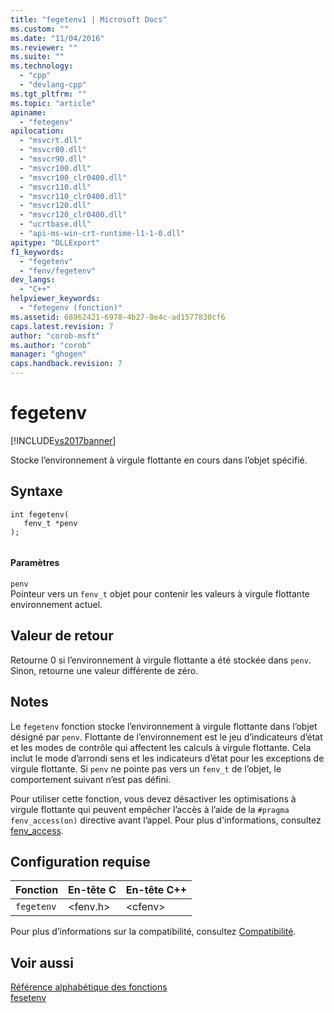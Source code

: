 ```yaml
---
title: "fegetenv1 | Microsoft Docs"
ms.custom: ""
ms.date: "11/04/2016"
ms.reviewer: ""
ms.suite: ""
ms.technology: 
  - "cpp"
  - "devlang-cpp"
ms.tgt_pltfrm: ""
ms.topic: "article"
apiname: 
  - "fetegenv"
apilocation: 
  - "msvcrt.dll"
  - "msvcr80.dll"
  - "msvcr90.dll"
  - "msvcr100.dll"
  - "msvcr100_clr0400.dll"
  - "msvcr110.dll"
  - "msvcr110_clr0400.dll"
  - "msvcr120.dll"
  - "msvcr120_clr0400.dll"
  - "ucrtbase.dll"
  - "api-ms-win-crt-runtime-l1-1-0.dll"
apitype: "DLLExport"
f1_keywords: 
  - "fegetenv"
  - "fenv/fegetenv"
dev_langs: 
  - "C++"
helpviewer_keywords: 
  - "fetegenv (fonction)"
ms.assetid: 68962421-6978-4b27-8e4c-ad1577830cf6
caps.latest.revision: 7
author: "corob-msft"
ms.author: "corob"
manager: "ghogen"
caps.handback.revision: 7
---
```

# fegetenv
[!INCLUDE[vs2017banner](../../assembler/inline/includes/vs2017banner.md)]

Stocke l’environnement à virgule flottante en cours dans l’objet spécifié.  
  
## Syntaxe  
  
```  
int fegetenv(  
   fenv_t *penv  
);  
  
```  
  
#### Paramètres  
 `penv`  
 Pointeur vers un `fenv_t` objet pour contenir les valeurs à virgule flottante environnement actuel.  
  
## Valeur de retour  
 Retourne 0 si l’environnement à virgule flottante a été stockée dans `penv`. Sinon, retourne une valeur différente de zéro.  
  
## Notes  
 Le `fegetenv` fonction stocke l’environnement à virgule flottante dans l’objet désigné par `penv`. Flottante de l’environnement est le jeu d’indicateurs d’état et les modes de contrôle qui affectent les calculs à virgule flottante. Cela inclut le mode d’arrondi sens et les indicateurs d’état pour les exceptions de virgule flottante. Si `penv` ne pointe pas vers un `fenv_t` de l’objet, le comportement suivant n’est pas défini.  
  
 Pour utiliser cette fonction, vous devez désactiver les optimisations à virgule flottante qui peuvent empêcher l’accès à l’aide de la `#pragma fenv_access(on)` directive avant l’appel. Pour plus d'informations, consultez [fenv\_access](../../preprocessor/fenv-access.md).  
  
## Configuration requise  
  
|Fonction|En\-tête C|En\-tête C\+\+|  
|--------------|----------------|--------------------|  
|`fegetenv`|\<fenv.h\>|\<cfenv\>|  
  
 Pour plus d’informations sur la compatibilité, consultez [Compatibilité](../../c-runtime-library/compatibility.md).  
  
## Voir aussi  
 [Référence alphabétique des fonctions](../../c-runtime-library/reference/crt-alphabetical-function-reference.md)   
 [fesetenv](../../c-runtime-library/reference/fesetenv1.md)